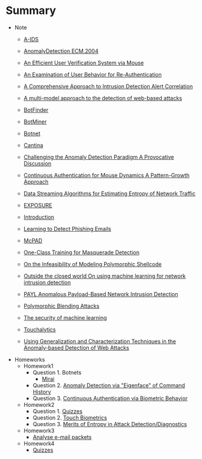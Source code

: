# Summary

* Note
    * [A-IDS](note/A-IDS.md)

    * [AnomalyDetection ECM.2004](note/AnomalyDetection_ECM.2004.md)

    * [An Efficient User Verification System via Mouse](note/An_Efficient_User_Verification_System_via_Mouse.md)

    * [An Examination of User Behavior for Re-Authentication](note/An_Examination_of_User_Behavior_for_Re-Authentication.md)

    * [A Comprehensive Approach to Intrusion Detection Alert Correlation](note/A_Comprehensive_Approach_to_Intrusion_Detection_Alert_Correlation.md)

    * [A multi-model approach to the detection of web-based attacks](note/A_multi-model_approach_to_the_detection_of_web-based_attacks.md)

    * [BotFinder](note/BotFinder.md)

    * [BotMiner](note/BotMiner.md)

    * [Botnet](note/Botnet.md)

    * [Cantina](note/Cantina.md)

    * [Challenging the Anomaly Detection Paradigm A Provocative Discussion](note/Challenging_the_Anomaly_Detection_Paradigm_A_Provocative_Discussion.md)

    * [Continuous Authentication for Mouse Dynamics A Pattern-Growth Approach](note/Continuous_Authentication_for_Mouse_Dynamics_A_Pattern-Growth_Approach.md)

    * [Data Streaming Algorithms for Estimating Entropy of Network Traffic](note/Data_Streaming_Algorithms_for_Estimating_Entropy_of_Network_Traffic.md)

    * [EXPOSURE](note/EXPOSURE.md)

    * [Introduction](note/Introduction.md)

    * [Learning to Detect Phishing Emails](note/Learning_to_Detect_Phishing_Emails.md)

    * [McPAD](note/McPAD.md)

    * [One-Class Training for Masquerade Detection](note/One-Class_Training_for_Masquerade_Detection.md)

    * [On the Infeasibility of Modeling Polymorphic Shellcode](note/On_the_Infeasibility_of_Modeling_Polymorphic_Shellcode.md)

    * [Outside the closed world On using machine learning for network intrusion detection](note/Outside_the_closed_world_On_using_machine_learning_for_network_intrusion_detection.md)

    * [PAYL Anomalous Payload-Based Network Intrusion Detection](note/PAYL_Anomalous_Payload-Based_Network_Intrusion_Detection.md)

    * [Polymorphic Blending Attacks](note/Polymorphic_Blending_Attacks.md)

    * [The security of machine learning](note/The_security_of_machine_learning.md)

    * [Touchalytics](note/Touchalytics.md)

    * [Using Generalization and Characterization Techniques in the Anomaly-based Detection of Web Attacks](note/Using_Generalization_and_Characterization_Techniques_in_the_Anomaly-based_Detection_of_Web_Attacks.md)
* Homeworks
    * Homework1
        * Question 1. Botnets
            * [Mirai](hw/hw1/q1_mirai.md)
        * Question 2. [Anomaly Detection via "Eigenface" of Command History](hw/hw1/q2_eigenface.md)
        * Question 3. [Continuous Authentication via Biometric Behavior](hw/hw1/q3_keystroke.md)
    * Homework2
        * Question 1. [Quizzes](hw/hw2/q1_Quiz.md)
        * Question 2. [Touch Biometrics](hw/hw2/q2_Touch_Biometrics.md)
        * Question 3. [Merits of Entropy in Attack Detection/Diagnostics](hw/hw2/q3_server_log_entropy.md)
    * Homework3
        * [Analyse e-mail packets](hw/hw3/q3_server_log_entropy.md)
    *  Homework4
        * [Quizzes](hs/hw4/q1.md)
